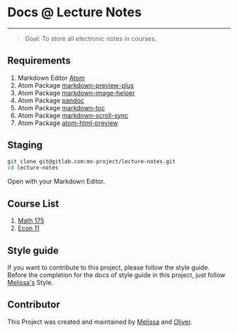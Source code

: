# Docs @ Lecture Notes
-----

> Goal: To store all electronic notes in courses.

## Requirements

1. Markdown Editor [Atom](https://atom.io/)
2. Atom Package [markdown-preview-plus](https://atom.io/packages/markdown-preview-plus)
3. Atom Package [markdown-image-helper](https://atom.io/packages/markdown-image-helper)
4. Atom Package [pandoc](https://atom.io/packages/pandoc)
5. Atom Package [markdown-toc](https://atom.io/packages/markdown-toc)
5. Atom Package [markdown-scroll-sync](https://atom.io/packages/markdown-scroll-sync)
6. Atom Package [atom-html-preview](https://atom.io/packages/atom-html-preview)

## Staging

```bash
git clone git@gitlab.com:mo-project/lecture-notes.git
cd lecture-notes
```

Open with your Markdown Editor.


## Course List
1. [Math 175](https://gitlab.com/mo-project/lecture-notes/tree/master/MATH-175)
2. [Econ 11](https://gitlab.com/mo-project/lecture-notes/tree/master/ECON-11)

## Style guide
If you want to contribute to this project, please follow the style guide. Before the completion for the docs of style guide in this project, just follow [Melissa's](https://gitlab.com/u/lmelissa-li) Style.


## Contributor
This Project was created and maintained by [Melissa](https://gitlab.com/u/lmelissa-li) and [Oliver](https://gitlab.com/u/zhuoran).
